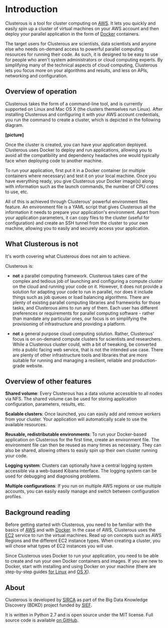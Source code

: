 # Introduction

Clusterous is a tool for cluster computing on [AWS](https://aws.amazon.com). It lets you quickly and easily spin up a cluster of virtual machines on your AWS account and then deploy your parallel application in the form of [Docker](https://www.docker.com/what-docker) containers.

The target users for Clusterous are scientists, data scientists and anyone else who needs on-demand access to powerful parallel computing resources for running their code. As such, it is designed to be easy to use for people who aren't system administrators or cloud computing experts. By simplifying many of the technical aspects of cloud computing, Clusterous lets you focus more on your algorithms and results, and less on APIs, networking and configuration.


## Overview of operation

Clusterous takes the form of a command-line tool, and is currently supported on Linux and Mac OS X (the clusters themselves run Linux). After installing Clusterous and configuring it with your AWS account credentials, you run the command to create a cluster, which is depicted in the following diagram.

**[picture]**

Once the cluster is created, you can have your application deployed. Clusterous uses Docker to deploy and run applications, allowing you to avoid all the compatibility and dependency headaches one would typically face when deploying code to another machine.

To run your application, first put it in a Docker container (or multiple containers where necessary) and test it on your local machine. Once you have everything ready, you give Clusterous your Docker image(s) along with information such as the launch commands, the number of CPU cores to use, etc.

All of this is achieved through Clusterous' powerful environment files feature. An environment file is a YAML script that gives Clusterous all the information it needs to prepare your application's environment. Apart from your application parameters, it can copy files to the cluster (useful for configuration) and create an SSH tunnel from the cluster to your own machine, allowing you to easily and securely access your application.

## What Clusterous is not
It's worth covering what Clusterous does not aim to achieve. 

Clusterous is:

* **not** a parallel computing framework. Clusterous takes care of the complex and tedious job of launching and configuring a compute cluster on the cloud and running your code on it. However, it does not provide a solution for adapting your code to run in parallel, nor does it include things such as job queues or load balancing algorithms. There are plenty of existing parallel computing libraries and frameworks for those tasks, and Clusterous aims to run any of them. Each user has different preferences or requirements for parallel computing software - rather than mandate any particular ones, our focus is on simplifying the provisioning of infrastructure and providing a platform.

* **not** a general purpose cloud computing solution. Rather, Clusterous' focus is on on-demand compute clusters for scientists and researchers. While a Clusterous cluster could, with a bit of tweaking, be converted into a public facing web service, that is not the intended use case. There are plenty of other infrastructure tools and libraries that are more suitable for running and managing a resilient, reliable and production-grade website.


## Overview of other features

**Shared volume**: Every Clusterous has a data volume accessible to all nodes via NFS. The shared volume can be used for storing application configuration, parameters, results, etc.

**Scalable clusters**: Once launched, you can easily add and remove workers from your cluster. Your application will automatically scale to use the available resources.

**Reusable, redistributable environments**: To run your Docker-based application on Clusterous for the first time, create an environment file. The environment file can then be reused as many times as necessary. They can also be shared, allowing others to easily spin up their own cluster running your code.

**Logging system**: Clusters can optionally have a central logging system accessible via a web-based Kibana interface. The logging system can be used for debugging and diagnosing problems.

**Multiple configurations**: If you run on multiple AWS regions or use multiple accounts, you can easily easily manage and switch between configuration profiles.


## Background reading
Before getting started with Clusterous, you need to be familiar with the basics of [AWS](https://aws.amazon.com) and with [Docker](https://www.docker.com/what-docker). In the case of AWS, Clusterous uses the [EC2](https://aws.amazon.com/ec2/) service to run the virtual machines. Read up on concepts such as AWS Regions and the different EC2 instance types. When creating a cluster, you will chose what types of EC2 instances you will use.

Since Clusterous uses Docker to run your application, you need to be able to create and run your own Docker containers and images. If you are new to Docker, start with installing and using Docker on your machine (there are step-by-step guides [for Linux](https://docs.docker.com/linux/) and [OS X](https://docs.docker.com/mac/)).


## About
Clusterous is developed by [SIRCA](http://www.sirca.org.au) as part of the Big Data Knowledge Discovery (BDKD) project funded by [SIEF](http://www.sief.org.au/).

It is written in Python 2.7 and is open source under the MIT license. Full source code is available [on GitHub](https://github.com/sirca/clusterous).
